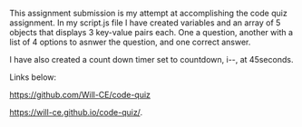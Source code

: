 This assignment submission is my attempt at accomplishing the code quiz assignment.
In my script.js file I have created variables and an array of 5 objects that displays 3 key-value pairs each. One a question, another with a list of 4 options to asnwer the question, and one correct answer.

I have also created a count down timer set to countdown, i--, at 45seconds. 



Links below: 

https://github.com/Will-CE/code-quiz

https://will-ce.github.io/code-quiz/.